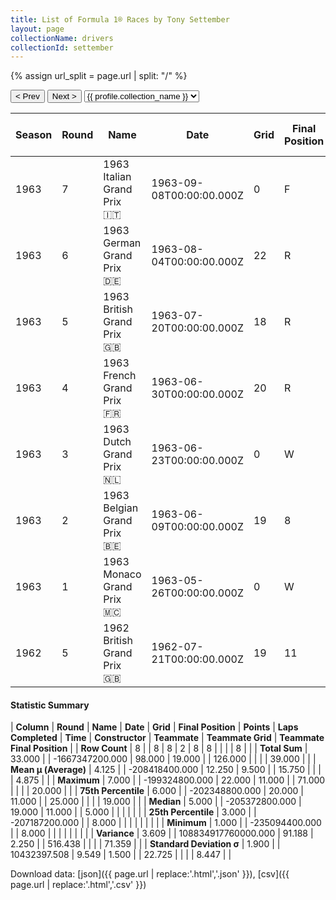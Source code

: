 ```yaml
---
title: List of Formula 1® Races by Tony Settember
layout: page
collectionName: drivers
collectionId: settember
---
```


{% assign url_split = page.url | split: "/" %}
<div id="collection-navigation">
<button onclick="selector.options[selector.selectedIndex-1].value && (window.location = selector.options[selector.selectedIndex-1].value);">&lt; Prev</button>
<button onclick="selector.options[selector.selectedIndex+1].value && (window.location = selector.options[selector.selectedIndex+1].value);">Next &gt;</button>
<select id="selector" onchange="this.options[this.selectedIndex].value && (window.location = this.options[this.selectedIndex].value);">
  {% for collectionId in site.data[page.collectionName].refs %}
    {% if collectionId == page.collectionId %}
      {% assign selected = "selected" %}
    {% else %}
      {% assign selected = "" %}
    {% endif %}
    {% assign profile = site.data[page.collectionName][collectionId].profile %}
    <option value="/f1/{{ page.collectionName }}/{{ collectionId }}/{{ url_split[4] }}" {{ selected }}>{{ profile.collection_name }}</option>
  {% endfor %}
</select>
</div>

| Season | Round | Name | Date | Grid | Final Position | Points | Laps Completed | Time | Constructor | Teammate | Teammate Grid | Teammate Final Position |
|--|--|--|--|--|--|--|--|--|--|--|--|--|
| 1963 | 7 | 1963 Italian Grand Prix 🇮🇹 | 1963-09-08T00:00:00.000Z | 0 | F | 0.0 | 0 |   | Scirocco 🇬🇧 | [Ian Burgess 🇬🇧](/f1/drivers/burgess) | 0 | W |
| 1963 | 6 | 1963 German Grand Prix 🇩🇪 | 1963-08-04T00:00:00.000Z | 22 | R | 0.0 | 5 |   | Scirocco 🇬🇧 | [Ian Burgess 🇬🇧](/f1/drivers/burgess) | 19 | R |
| 1963 | 5 | 1963 British Grand Prix 🇬🇧 | 1963-07-20T00:00:00.000Z | 18 | R | 0.0 | 20 |   | Scirocco 🇬🇧 | [Ian Burgess 🇬🇧](/f1/drivers/burgess) | 20 | R |
| 1963 | 4 | 1963 French Grand Prix 🇫🇷 | 1963-06-30T00:00:00.000Z | 20 | R | 0.0 | 5 |   | Scirocco 🇬🇧 | [Ian Burgess 🇬🇧](/f1/drivers/burgess) | 0 | W |
| 1963 | 3 | 1963 Dutch Grand Prix 🇳🇱 | 1963-06-23T00:00:00.000Z | 0 | W | 0.0 | 0 |   | Scirocco 🇬🇧 | [Ian Burgess 🇬🇧](/f1/drivers/burgess) | 0 | W |
| 1963 | 2 | 1963 Belgian Grand Prix 🇧🇪 | 1963-06-09T00:00:00.000Z | 19 | 8 | 0.0 | 25 |   | Scirocco 🇬🇧 | [Ian Burgess 🇬🇧](/f1/drivers/burgess) | 0 | W |
| 1963 | 1 | 1963 Monaco Grand Prix 🇲🇨 | 1963-05-26T00:00:00.000Z | 0 | W | 0.0 | 0 |   | Scirocco 🇬🇧 | [Ian Burgess 🇬🇧](/f1/drivers/burgess) | 0 | W |
| 1962 | 5 | 1962 British Grand Prix 🇬🇧 | 1962-07-21T00:00:00.000Z | 19 | 11 | 0.0 | 71 |   | Emeryson 🇬🇧 | [John Campbell-Jones 🇬🇧](/f1/drivers/campbell-jones) | 0 | W |

#### Statistic Summary

| **Column** | **Round** | **Name** | **Date** | **Grid** | **Final Position** | **Points** | **Laps Completed** | **Time** | **Constructor** | **Teammate** | **Teammate Grid** | **Teammate Final Position** |
| **Row Count** | 8 |  | 8 | 8 | 2 | 8 | 8 |  |  |  | 8 |  |
| **Total Sum** | 33.000 |  | -1667347200.000 | 98.000 | 19.000 |  | 126.000 |  |  |  | 39.000 |  |
| **Mean μ (Average)** | 4.125 |  | -208418400.000 | 12.250 | 9.500 |  | 15.750 |  |  |  | 4.875 |  |
| **Maximum** | 7.000 |  | -199324800.000 | 22.000 | 11.000 |  | 71.000 |  |  |  | 20.000 |  |
| **75th Percentile** | 6.000 |  | -202348800.000 | 20.000 | 11.000 |  | 25.000 |  |  |  | 19.000 |  |
| **Median** | 5.000 |  | -205372800.000 | 19.000 | 11.000 |  | 5.000 |  |  |  |  |  |
| **25th Percentile** | 3.000 |  | -207187200.000 |  | 8.000 |  |  |  |  |  |  |  |
| **Minimum** | 1.000 |  | -235094400.000 |  | 8.000 |  |  |  |  |  |  |  |
| **Variance** | 3.609 |  | 108834917760000.000 | 91.188 | 2.250 |  | 516.438 |  |  |  | 71.359 |  |
| **Standard Deviation σ** | 1.900 |  | 10432397.508 | 9.549 | 1.500 |  | 22.725 |  |  |  | 8.447 |  |

Download data: [json]({{ page.url | replace:'.html','.json' }}), [csv]({{ page.url | replace:'.html','.csv' }})
